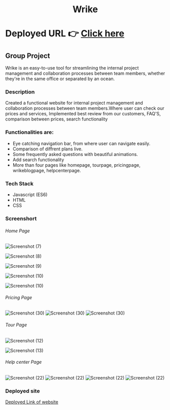 <h1 align="center">Wrike</h1>

# Deployed URL 👉 [Click here](https://wrike9871.netlify.app/)

## Group Project 
 
Wrike is an easy-to-use tool for streamlining the internal project management and collaboration processes between team members, whether they're in the same office or separated by an ocean.

### Description

Created a functional website for internal project management and collaboration processes between team members.Where user can check our prices and services,
Implemented best review from our customers, FAQ'S, comparison between prices, search functionality  

### Functionalities are:

* Eye catching navigation bar, from where user can navigate easily. 
* Comparison of diffrent plans live. 
* Some frequently asked questions with beautiful animations. 
* Add search functionality 
* More than four pages like homepage, tourpage, pricingpage, wrikeblogpage, helpcenterpage. 

### Tech Stack

* Javascript (ES6)
* HTML
* CSS




### Screenshort

###### Home Page
![Screenshot (7)](https://github.com/Durgesh9871/ReadmeImages/blob/main/Wrike_Images/Homepage/Screenshot%20(31).png?raw=true)

![Screenshot (8)](https://github.com/Durgesh9871/ReadmeImages/blob/main/Wrike_Images/Homepage/Screenshot%20(37).png?raw=true)

![Screenshot (9)](https://github.com/Durgesh9871/ReadmeImages/blob/main/Wrike_Images/Homepage/Screenshot%20(39).png?raw=true)

![Screenshot (10)](https://github.com/Durgesh9871/ReadmeImages/blob/main/Wrike_Images/Homepage/Screenshot%20(40).png?raw=true)

![Screenshot (10)](https://github.com/Durgesh9871/ReadmeImages/blob/main/Wrike_Images/Homepage/Screenshot%20(41).png?raw=true)




###### Pricing Page

![Screenshot (30)](https://github.com/Durgesh9871/ReadmeImages/blob/main/Wrike_Images/Pricingpage/Screenshot%20(44).png?raw=true)
![Screenshot (30)](https://github.com/Durgesh9871/ReadmeImages/blob/main/Wrike_Images/Pricingpage/Screenshot%20(45).png?raw=true)
![Screenshot (30)](https://github.com/Durgesh9871/ReadmeImages/blob/main/Wrike_Images/Pricingpage/Screenshot%20(46).png?raw=true)




###### Tour Page

![Screenshot (12)](https://github.com/Durgesh9871/ReadmeImages/blob/main/Wrike_Images/Tourpage/Screenshot%20(42).png?raw=true)

![Screenshot (13)](https://github.com/Durgesh9871/ReadmeImages/blob/main/Wrike_Images/Tourpage/Screenshot%20(43).png?raw=true)

###### Help center Page

![Screenshot (22)](https://github.com/Durgesh9871/ReadmeImages/blob/main/Wrike_Images/helpCenterpage/Screenshot%20(47).png?raw=true)
![Screenshot (22)](https://github.com/Durgesh9871/ReadmeImages/blob/main/Wrike_Images/helpCenterpage/Screenshot%20(48).png?raw=true)
![Screenshot (22)](https://github.com/Durgesh9871/ReadmeImages/blob/main/Wrike_Images/helpCenterpage/Screenshot%20(49).png?raw=true)
![Screenshot (22)](https://github.com/Durgesh9871/ReadmeImages/blob/main/Wrike_Images/helpCenterpage/Screenshot%20(50).png?raw=true)





### Deployed site

[Deployed Link of website](https://wrike9871.netlify.app/)
